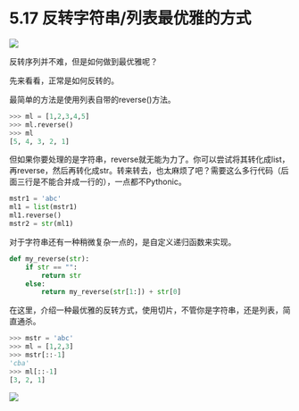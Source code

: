 # 5.17 反转字符串/列表最优雅的方式
![](https://image.iswbm.com/20200804124133.png)

反转序列并不难，但是如何做到最优雅呢？

先来看看，正常是如何反转的。

最简单的方法是使用列表自带的reverse()方法。

```python
>>> ml = [1,2,3,4,5]
>>> ml.reverse()
>>> ml
[5, 4, 3, 2, 1]
```

但如果你要处理的是字符串，reverse就无能为力了。你可以尝试将其转化成list，再reverse，然后再转化成str。转来转去，也太麻烦了吧？需要这么多行代码（后面三行是不能合并成一行的），一点都不Pythonic。

```python
mstr1 = 'abc'
ml1 = list(mstr1)
ml1.reverse()
mstr2 = str(ml1)
```

对于字符串还有一种稍微复杂一点的，是自定义递归函数来实现。

```python
def my_reverse(str):
    if str == "":
        return str
    else:
        return my_reverse(str[1:]) + str[0]
```

在这里，介绍一种最优雅的反转方式，使用切片，不管你是字符串，还是列表，简直通杀。

```python
>>> mstr = 'abc'
>>> ml = [1,2,3]
>>> mstr[::-1]
'cba'
>>> ml[::-1]
[3, 2, 1]
```

![](https://image.iswbm.com/20200607174235.png)
